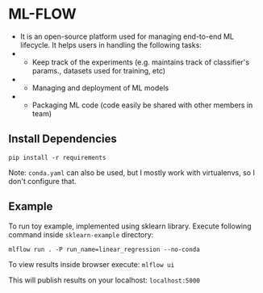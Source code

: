 
# ML-FLOW

* It is an open-source platform used for managing end-to-end ML lifecycle. It helps users in handling the following tasks:
* * Keep track of the experiments (e.g. maintains track of classifier's params., datasets used for training, etc)
* * Managing and deployment of ML models
* * Packaging ML code (code easily be shared with other members in team)


## Install Dependencies

```pip install -r requirements``` 

  Note: `conda.yaml` can also be used, but I mostly work with virtualenvs, so I don't configure that. 

## Example

   To run toy example, implemented using sklearn library. Execute following command inside `sklearn-example` directory: 

   ```mlflow run . -P run_name=linear_regression --no-conda```

   To view results inside browser execute: ```mlflow ui``` 

   This will publish results on your localhost: ```localhost:5000```
